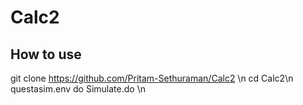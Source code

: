 # Calc2
## How to use
git clone https://github.com/Pritam-Sethuraman/Calc2 \n
cd Calc2\n
questasim.env do Simulate.do \n
